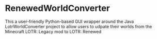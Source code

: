 # RenewedWorldConverter
This a user-friendly Python-based GUI wrapper around the Java LotrWorldConverter project to allow users to udpate their worlds from the Minecraft LOTR: Legacy mod to LOTR: Renewed
